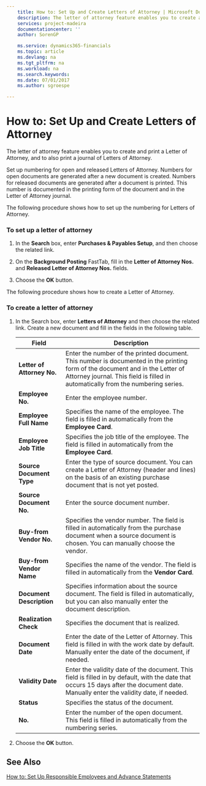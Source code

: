 ```yaml
---
    title: How to: Set Up and Create Letters of Attorney | Microsoft Docs
    description: The letter of attorney feature enables you to create and print a Letter of Attorney, and to also print a journal of Letters of Attorney.
    services: project-madeira
    documentationcenter: ''
    author: SorenGP

    ms.service: dynamics365-financials
    ms.topic: article
    ms.devlang: na
    ms.tgt_pltfrm: na
    ms.workload: na
    ms.search.keywords:
    ms.date: 07/01/2017
    ms.author: sgroespe

---
```

# How to: Set Up and Create Letters of Attorney
The letter of attorney feature enables you to create and print a Letter of Attorney, and to also print a journal of Letters of Attorney.  
  
 Set up numbering for open and released Letters of Attorney. Numbers for open documents are generated after a new document is created. Numbers for released documents are generated after a document is printed. This number is documented in the printing form of the document and in the Letter of Attorney journal.  
  
 The following procedure shows how to set up the numbering for Letters of Attorney.  
  
### To set up a letter of attorney  
  
1.  In the **Search** box, enter **Purchases & Payables Setup**, and then choose the related link.  
  
2.  On the **Background Posting** FastTab, fill in the **Letter of Attorney Nos.** and **Released Letter of Attorney Nos.** fields.  
  
3.  Choose the **OK** button.  
  
 The following procedure shows how to create a Letter of Attorney.  
  
### To create a letter of attorney  
  
1.  In the Search box, enter **Letters of Attorney** and then choose the related link. Create a new document and fill in the fields in the following table.  
  
    |Field|Description|  
    |---------------------------------|---------------------------------------|  
    |**Letter of Attorney No.**|Enter the number of the printed document. This number is documented in the printing form of the document and in the Letter of Attorney journal. This field is filled in automatically from the numbering series.|  
    |**Employee No.**|Enter the employee number.|  
    |**Employee Full Name**|Specifies the name of the employee. The field is filled in automatically from the **Employee Card**.|  
    |**Employee Job Title**|Specifies the job title of the employee. The field is filled in automatically from the **Employee Card**.|  
    |**Source Document Type**|Enter the type of source document. You can create a Letter of Attorney (header and lines) on the basis of an existing purchase document that is not yet posted.|  
    |**Source Document No.**|Enter the source document number.|  
    |**Buy-from Vendor No.**|Specifies the vendor number. The field is filled in automatically from the purchase document when a source document is chosen. You can manually choose the vendor.|  
    |**Buy-from Vendor Name**|Specifies the name of the vendor. The field is filled in automatically from the **Vendor Card**.|  
    |**Document Description**|Specifies information about the source document. The field is filled in automatically, but you can also manually enter the document description.|  
    |**Realization Check**|Specifies the document that is realized.|  
    |**Document Date**|Enter the date of the Letter of Attorney. This field is filled in with the work date by default. Manually enter the date of the document, if needed.|  
    |**Validity Date**|Enter the validity date of the document. This field is filled in by default, with the date that occurs 15 days after the document date. Manually enter the validity date, if needed.|  
    |**Status**|Specifies the status of the document.|  
    |**No.**|Enter the number of the open document. This field is filled in automatically from the numbering series.|  
  
2.  Choose the **OK** button.  
  
## See Also  
 [How to: Set Up Responsible Employees and Advance Statements](how-to-set-up-responsible-employees-and-advance-statements.md)